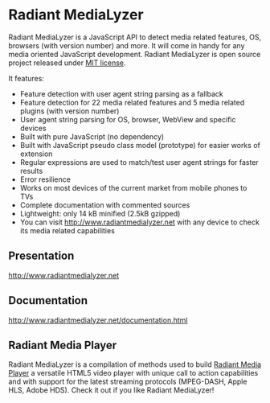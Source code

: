Radiant MediaLyzer
===============
Radiant MediaLyzer is a JavaScript API to detect media related features, OS, browsers (with version number) and more. It will come in handy for any media oriented JavaScript development.
Radiant MediaLyzer is open source project released under <a href="http://www.radiantmedialyzer.net/license.html">MIT license</a>.

It features:
<ul>
    <li>Feature detection with user agent string parsing as a fallback</li>
    <li>Feature detection for 22 media related features and 5 media related plugins (with version number)</li>
    <li>User agent string parsing for OS, browser, WebView and specific devices</li>
    <li>Built with pure JavaScript (no dependency)</li>
    <li>Built with JavaScript pseudo class model (prototype) for easier works of extension</li>
    <li>Regular expressions are used to match/test user agent strings for faster results</li>
    <li>Error resilience</li>
    <li>Works on most devices of the current market from mobile phones to TVs</li>
    <li>Complete documentation with commented sources</a></li>
    <li>Lightweight: only 14 kB minified (2.5kB gzipped)</li>
    <li>You can visit <a href="http://www.radiantmedialyzer.net">http://www.radiantmedialyzer.net</a> with any device to check its media related capabilities</li> 
</ul>

Presentation
-------------
<a href="http://www.radiantmedialyzer.net">http://www.radiantmedialyzer.net</a>

Documentation
-------------
<a href="http://www.radiantmedialyzer.net/documentation.html">http://www.radiantmedialyzer.net/documentation.html</a>

Radiant Media Player
-------------
Radiant MediaLyzer is a compilation of methods used to build <a href="https://www.radiantmediaplayer.com">Radiant Media Player</a> a versatile HTML5 video player with unique call to action capabilities and with support for the latest streaming protocols (MPEG-DASH, Apple HLS, Adobe HDS). Check it out if you like Radiant MediaLyzer!
